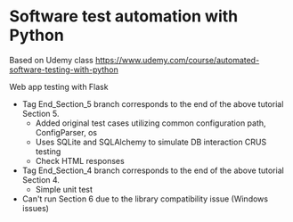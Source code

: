 # Software test automation with Python

Based on Udemy class https://www.udemy.com/course/automated-software-testing-with-python

Web app testing with Flask

- Tag End_Section_5 branch corresponds to the end of the above tutorial Section 5.
  - Added original test cases utilizing common configuration path, ConfigParser, os
  - Uses SQLite and SQLAlchemy to simulate DB interaction CRUS testing
  - Check HTML responses
- Tag End_Section_4 branch corresponds to the end of the above tutorial Section 4.
  - Simple unit test
- Can't run Section 6 due to the library compatibility issue (Windows issues)

